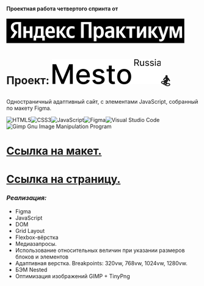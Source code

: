 #### Проектная работа четвертого спринта от #### 

![YandexPracticum](https://raw.githubusercontent.com/DmitriyRusov/DmitriyRusov/071e302eb450431041158b263529fe6b3e0d9f10/yapracticum-black.svg)

# **Проект: ![Mesto](https://raw.githubusercontent.com/DmitriyRusov/mesto/main/img/logo-black.png)**🏂 #

Одностраничный адаптивный сайт, с элементами JavaScript, собранный по макету Figma.

![HTML5](https://img.shields.io/badge/html5-%23E34F26.svg?style=for-the-badge&logo=html5&logoColor=white)![CSS3](https://img.shields.io/badge/css3-%231572B6.svg?style=for-the-badge&logo=css3&logoColor=white)![JavaScript](https://img.shields.io/badge/javascript-%23323330.svg?style=for-the-badge&logo=javascript&logoColor=%23F7DF1E)![Figma](https://img.shields.io/badge/figma-%23F24E1E.svg?style=for-the-badge&logo=figma&logoColor=white)![Visual Studio Code](https://img.shields.io/badge/Visual%20Studio%20Code-0078d7.svg?style=for-the-badge&logo=visual-studio-code&logoColor=white)![Gimp Gnu Image Manipulation Program](https://img.shields.io/badge/Gimp-657D8B?style=for-the-badge&logo=gimp&logoColor=FFFFFF)

# [Ссылка на макет.](https://www.figma.com/file/2cn9N9jSkmxD84oJik7xL7/JavaScript.-Sprint-4?node-id=0%3A1)
# [Ссылка на страницу.](https://dmitriyrusov.github.io/mesto/)

### _Реализация:_ ###

- Figma
- JavaScript
- DOM
- Grid Layout
- Flexbox-вёрстка
- Медиазапросы.
- Использование относительных величин при указании размеров блоков и элементов
- Адаптивная верстка. Breakpoints: 320vw, 768vw, 1024vw, 1280vw.
- БЭМ Nested
- Оптимизация изображений GIMP + TinyPng


